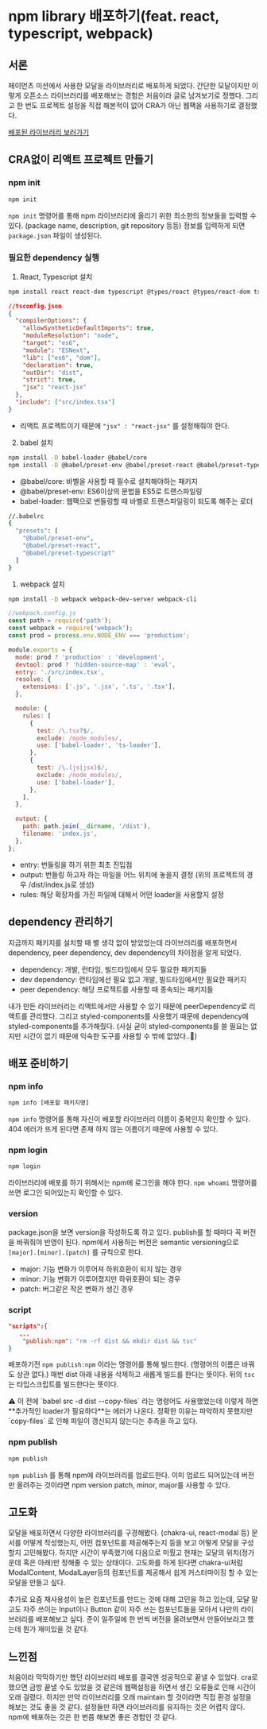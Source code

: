 # npm library 배포하기(feat. react, typescript, webpack)

## 서론

페이먼츠 미션에서 사용한 모달을 라이브러리로 배포하게 되었다. 간단한 모달이지만 이렇게 오픈소스 라이브러리를 배포해보는 경험은 처음이라 글로 남겨보기로 정했다. 그리고 한 번도 프로젝트 설정을 직접 해본적이 없어 CRA가 아닌 웹팩을 사용하기로 결정했다.

[배포된 라이브러리 보러가기](https://www.npmjs.com/package/tami-modal)

## CRA없이 리액트 프로젝트 만들기

### npm init

```bash
npm init
```

`npm init` 명령어를 통해 npm 라이브러리에 올리기 위한 최소한의 정보들을 입력할 수 있다. (package name, description, git repository 등등) 정보를 입력하게 되면 `package.json` 파일이 생성된다.

### 필요한 dependency 실행

1. React, Typescript 설치

```bash
npm install react react-dom typescript @types/react @types/react-dom ts-loader
```

```json
//tsconfig.json
{
  "compilerOptions": {
    "allowSyntheticDefaultImports": true,
    "moduleResolution": "node",
    "target": "es6",
    "module": "ESNext",
    "lib": ["es6", "dom"],
    "declaration": true,
    "outDir": "dist",
    "strict": true,
    "jsx": "react-jsx"
  },
  "include": ["src/index.tsx"]
}
```

- 리액트 프로젝트이기 때문에 `"jsx" : "react-jsx"` 를 설정해줘야 한다.

2. babel 설치

```bash
npm install -D babel-loader @babel/core
npm install -D @babel/preset-env @babel/preset-react @babel/preset-typescript
```

- @babel/core: 바벨을 사용할 때 필수로 설치해야하는 패키지
- @babel/preset-env: ES6이상의 문법을 ES5로 트랜스파일링
- babel-loader: 웹팩으로 번들링할 때 바벨로 트랜스파일링이 되도록 해주는 로더

```bash
//.babelrc
{
  "presets": [
    "@babel/preset-env",
    "@babel/preset-react",
    "@babel/preset-typescript"
  ]
}
```

1. webpack 설치

```bash
npm install -D webpack webpack-dev-server webpack-cli
```

```jsx
//webpack.config.js
const path = require('path');
const webpack = require('webpack');
const prod = process.env.NODE_ENV === 'production';

module.exports = {
  mode: prod ? 'production' : 'development',
  devtool: prod ? 'hidden-source-map' : 'eval',
  entry: './src/index.tsx',
  resolve: {
    extensions: ['.js', '.jsx', '.ts', '.tsx'],
  },

  module: {
    rules: [
      {
        test: /\.tsx?$/,
        exclude: /node_modules/,
        use: ['babel-loader', 'ts-loader'],
      },
      {
        test: /\.(js|jsx)$/,
        exclude: /node_modules/,
        use: ['babel-loader'],
      },
    ],
  },

  output: {
    path: path.join(__dirname, '/dist'),
    filename: 'index.js',
  },
};
```

- entry: 번들링을 하기 위한 최초 진입점
- output: 번들링 하고자 하는 파일을 어느 위치에 놓을지 결정 (위의 프로젝트의 경우 /dist/index.js로 생성)
- rules: 해당 확장자를 가진 파일에 대해서 어떤 loader을 사용할지 설정

## dependency 관리하기

지금까지 패키지를 설치할 때 별 생각 없이 받았었는데 라이브러리를 배포하면서 dependency, peer dependency, dev dependency의 차이점을 알게 되었다.

- dependency: 개발, 런타임, 빌드타임에서 모두 필요한 패키지들
- dev dependency: 런타임에선 필요 없고 개발, 빌드타임에서만 필요한 패키지
- peer dependency: 해당 프로젝트를 사용할 때 종속되는 패키지들

내가 만든 라이브러리는 리액트에서만 사용할 수 있기 때문에 peerDependency로 리액트를 관리했다. 그리고 styled-components를 사용했기 때문에 dependency에 styled-components를 추가해줬다. (사실 굳이 styled-components를 쓸 필요는 없지만 시간이 없기 때문에 익숙한 도구를 사용할 수 밖에 없었다..🥲)

## 배포 준비하기

### npm info

```bash
npm info [배포할 패키지명]
```

`npm info` 명령어를 통해 자신이 배포할 라이브러리 이름이 중복인지 확인할 수 있다. 404 에러가 뜨게 된다면 존재 하지 않는 이름이기 때문에 사용할 수 있다.

### npm login

```bash
npm login
```

라이브러리에 배포를 하기 위해서는 npm에 로그인을 해야 한다. `npm whoami` 명령어를 쓰면 로그인 되어있는지 확인할 수 있다.

### version

package.json을 보면 version을 작성하도록 하고 있다. publish를 할 때마다 꼭 버전을 바꿔줘야 반영이 된다. npm에서 사용하는 버전은 semantic versioning으로 `[major].[minor].[patch]` 를 규칙으로 한다.

- major: 기능 변화가 이루어져 하위호환이 되지 않는 경우
- minor: 기능 변화가 이루어졌지만 하위호환이 되는 경우
- patch: 버그같은 작은 변화가 생긴 경우

### script

```json
"scripts":{
   ...
	"publish:npm": "rm -rf dist && mkdir dist && tsc"
}
```

배포하기전 `npm publish:npm` 이라는 명령어를 통해 빌드한다. (명령어의 이름은 바꿔도 상관 없다.) 매번 dist 아래 내용을 삭제하고 새롭게 빌드를 한다는 뜻이다. 뒤의 `tsc` 는 타입스크립트를 빌드한다는 뜻이다.

<aside>
⚠️ 이 전에 `babel src -d dist --copy-files` 라는 명령어도 사용했었는데 이렇게 하면 **추가적인 loader가 필요하다**는 에러가 나온다. 정확한 이유는 파악하지 못했지만 `copy-files` 로 인해 파일이 갱신되지 않는다는 추측을 하고 있다.

</aside>

### npm publish

```bash
npm publish
```

`npm publish` 를 통해 npm에 라이브러리를 업로드한다. 이미 업로드 되어있는데 버전만 올려주는 것이라면 npm version patch, minor, major를 사용할 수 있다.

## 고도화

모달을 배포하면서 다양한 라이브러리를 구경해봤다. (chakra-ui, react-modal 등) 문서를 어떻게 작성했는지, 어떤 컴포넌트를 제공해주는지 등을 보고 어떻게 모달을 구성할지 고민해봤다. 하지만 시간이 부족했기에 다음으로 미뤘고 현재는 모달의 위치(정가운데 혹은 아래)만 정해줄 수 있는 상태이다. 고도화를 하게 된다면 chakra-ui처럼 ModalContent, ModalLayer등의 컴포넌트를 제공해서 쉽게 커스터마이징 할 수 있는 모달을 만들고 싶다.

추가로 요즘 재사용성이 높은 컴포넌트를 만드는 것에 대해 고민을 하고 있는데, 모달 말고도 자주 쓰이는 Input이나 Button 같이 자주 쓰는 컴포넌트들을 모아서 나만의 라이브러리를 배포해보고 싶다. 준이 일주일에 한 번씩 버전을 올려보면서 만들어보라고 했는데 뭔가 재미있을 것 같다.

## 느낀점

처음이라 막막하기만 했던 라이브러리 배포를 결국엔 성공적으로 끝낼 수 있었다. cra로 했으면 금방 끝낼 수도 있었을 것 같은데 웹팩설정을 하면서 생긴 오류들로 인해 시간이 오래 걸렸다. 하지만 만약 라이브러리를 오래 maintain 할 것이라면 직접 환경 설정을 해보는 것도 좋을 것 같다. 설정들만 하면 라이브러리를 유지하는 것은 어렵지 않다. npm에 배포하는 것은 한 번쯤 해보면 좋은 경험인 것 같다.
